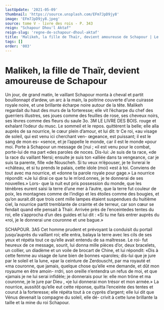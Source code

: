```yaml
---
lastUpdate: '2021-05-09'
thumbnail: 'https://source.unsplash.com/EFm7JpD9jy8'
image: 'EFm7JpD9jy8.jpeg'
source: tome V - livre des rois - P. 343
reign: "Schapour Dhou'l Aktaf"
reign-slug: 'regne-de-schapour-dhoul-aktaf'
title: 'Malikeh, la fille de Thaïr, devient amoureuse de Schapour | Le Livre des Rois | Shâhnâmeh'
tags: []
order: '003'
---
```


# Malikeh, la fille de Thaïr, devient amoureuse de Schapour

Un jour, de grand matin, le vaillant Schapour monta à cheval et partit bouillonnapt d’ardew, un
arc à la main, la poitrine couverte d’une cuirasse royale noire, et une brillante écharpe noire autour de la tête. Malikeh regardait du haut des murs de la forteresse; elle vit l’écharpe du chef des guerriers illustres, ses joues comme des feuilles de rose, ses cheveux noirs, ses lèvres comme des fleurs du saule
3o.
3M LE LIVRE DES BOIS.
rouge et exhalant l’odeur du musc. Le sommeil et le
repos. quittèrent la belle; elle alla auprès de sa nourrice, le cœur plein d’amour, et lui dit: tr Ce roi, «au visage de soleil, qui est venu ici cherchant ven- œgeance, est puissant; il est le sang de mon es- «sence, et je l’appelle le monde, car il est le monde «pour moi. Porte à Schapour un message de [nui ; «il est venu pour le combat, porte-lui de ma part «des paroles de noces. Dis-lui: Je suis de ta race, «de la race du vaillant Nersi; ensuite je suis ton «alliée dans ta vengeance, car je suis ta parente, fille «de Nouscheh. Si tu veux m’épouser, je te livrerai le «château, et si tu prends le palais, cette idole (moi) «est à toi. Conviens de tout avec ma nourrice, et «donne ta parole royale pour gage.»
La nourrice répondit: «Je lui dirai ce que tu le m’ord.onnes, je te donnerai de ses nouvelles.» Lors-
que la nuit eut pris possession du monde, que les ténèbres eurent saisi la terre d’une mer à l’autre,
que la terre fut couleur de poix, les montagnes comme de l’indigo et les étoiles comme des bougies,
et qu’on aurait.dit que trois cent mille lampes étaient suspendues du huitième ciel, la nourrice partit tremblante de crainte et de terreur, car son cœur se fendait quand elle pensait à Thaïr. Arrivée près de l’enceintedes tentes du roi, elle s’approcha d’un des
guides et lui dit : «Si tu me fais entrer auprès du «roi, je le donnerai une couronne et une bague.»

SCHAPOUR. 3A5 Cet homme prudent et prévoyant la conduisit du
portail jusqu’auprès du vaillant roi; elle entra, balaya la terre avec les cils de ses yeux et répéta
tout ce qu’elle avait entendu de sa maîtresse. Le roi-
fut heureux de ce message, sourit, lui donna mille pièces d’or, deux bracelets, un collier, un diadème
et un voile de brocart de Chine, et lui répondit: «Dis à cette femme au visage de lune bien de bonnes «paroles; dis-lui que je jure par le soleil et la lune, «par la ceinture de Zerdouscht, par ma royauté et «ma couronne, que jamais, quelque chose qu’elle «me demande, et dût mon royaume en être amoin- rrdri, son oreille n’entendra un refus de moi, et que «jamais je ne lui serai infidèle; je donnerais pour
le: elle mon trône et ma couronne, je le jure par Dieu , «je lui donnerai mon trésor et mon armée.»
La nourrice, aussitôt qu’elle eut cette réponse,
quitta l’enceinte des tentes et courut à la forteresse;
elle répéta tout à ce cyprès d’argent; elle lui dit
que Vénus devenait la compagne du soleil, elle dé- crivit à cette lune brillante la taille et la mine du roi Schapour.

